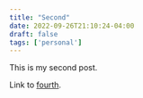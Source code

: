 ```yaml
---
title: "Second"
date: 2022-09-26T21:10:24-04:00
draft: false
tags: ['personal']
---
```

This is my second post.

Link to [fourth](../fourth).
